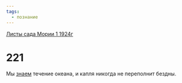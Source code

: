 ```yaml
---
tags:
  - познание
---
```


[Листы сада Мории 1 1924г](/agni/1924)

# 221
Мы [знаем](/tag/#познание) течение океана, и капля никогда не переполнит бездны.   

